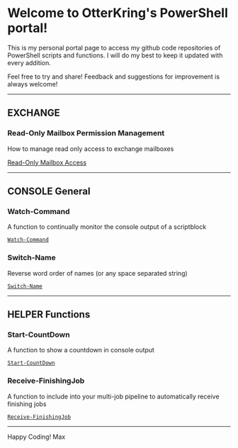 # Welcome to OtterKring's PowerShell portal!

This is my personal portal page to access my github code repositories of PowerShell scripts and functions. I will do my best to keep it updated with every addition.

Feel free to try and share! Feedback and suggestions for improvement is always welcome!

___

## EXCHANGE

### Read-Only Mailbox Permission Management

How to manage read only access to exchange mailboxes

[Read-Only Mailbox Access](https://otterkring.github.io/PS_ReadOnlyMailboxAccess)

___

## CONSOLE General

### Watch-Command

A function to continually monitor the console output of a scriptblock

[`Watch-Command`](https://otterkring.github.io/PS_Watch-Command)

### Switch-Name

Reverse word order of names (or any space separated string)

[`Switch-Name`](https://otterkring.github.io/PS_Switch-Name)

___

## HELPER Functions

### Start-CountDown

A function to show a countdown in console output

[`Start-CountDown`](https://otterkring.github.io/PS_Start-CountDown)

### Receive-FinishingJob

A function to include into your multi-job pipeline to automatically receive finishing jobs

[`Receive-FinishingJob`](https://otterkring.github.io/PS_Receive-FinishingJob)


___

Happy Coding!
Max
